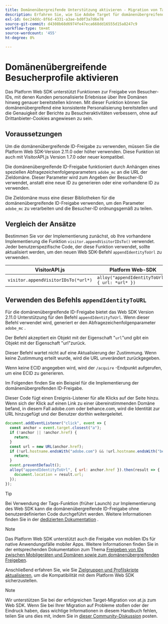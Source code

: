 ```yaml
---
title: Domänenübergreifende Unterstützung aktivieren - Migration von Target von at.js 2.x zum Web SDK
description: Erfahren Sie, wie Sie Adobe Target für domänenübergreifende und mobile Apps mithilfe des Experience Platform Web SDK für Webbrowser-Szenarien konfigurieren.
exl-id: 6ec24ddc-8f6d-4331-a3ae-bd0f3a7d6e78
source-git-commit: d4308b68d6974fe47eca668dd16555d15a8247c9
workflow-type: tm+mt
source-wordcount: '455'
ht-degree: 0%

---
```


# Domänenübergreifende Besucherprofile aktivieren

Das Platform Web SDK unterstützt Funktionen zur Freigabe von Besucher-IDs, mit denen Kunden personalisierte Erlebnisse über Ihre Domänen hinweg genauer bereitstellen können. Mit dieser Funktion können Sie domänenübergreifend eine konsistente Personalisierung bereitstellen und die Genauigkeit der Berichte zu Besucheraktivitäten verbessern, ohne auf Drittanbieter-Cookies angewiesen zu sein.

## Voraussetzungen

Um die domänenübergreifende ID-Freigabe zu verwenden, müssen Sie die Platform Web SDK-Version 2.11.0 oder höher verwenden. Diese Funktion ist auch mit VisitorAPI.js Version 1.7.0 oder neuer kompatibel.

Die domänenübergreifende ID-Freigabe funktioniert durch Anhängen eines speziellen Abfragezeichenfolgenparameters `adobe_mc` an die URL der Zieldomäne. Dieser Parameter wird zum Angeben der Besucher-ID verwendet, anstatt eine neue ID zu generieren oder eine vorhandene ID zu verwenden.

Die Zieldomäne muss eine dieser Bibliotheken für die domänenübergreifende ID-Freigabe verwenden, um den Parameter `adobe_mc` zu verarbeiten und die Besucher-ID ordnungsgemäß zu teilen.

## Vergleich der Ansätze

Bestimmen Sie vor der Implementierung zunächst, ob Ihre vorhandene Implementierung die Funktion `visitor.appendVisitorIDsTo()` verwendet. Jeder benutzerspezifische Code, der diese Funktion verwendet, sollte aktualisiert werden, um den neuen Web SDK-Befehl `appendIdentityToUrl` zu verwenden.

| VisitorAPI.js | Platform Web-SDK |
| --- | --- |
| `visitor.appendVisitorIDsTo(*url*)` | `alloy("appendIdentityToUrl", { url: *url* })` |

## Verwenden des Befehls `appendIdentityToURL`

Für die domänenübergreifende ID-Freigabe bietet das Web SDK Version 2.11.0 Unterstützung für den Befehl `appendIdentityToUrl`. Wenn dieser Befehl verwendet wird, generiert er den Abfragezeichenfolgenparameter `adobe_mc` .

Der Befehl akzeptiert ein Objekt mit der Eigenschaft &quot;`url`&quot;und gibt ein Objekt mit der Eigenschaft &quot;url&quot;zurück.

Dieser Befehl wartet nicht auf eine Aktualisierung der Zustimmung. Wenn keine Zustimmung erteilt wurde, wird die URL unverändert zurückgegeben.

Wenn keine ECID angegeben wird, wird der `/acquire` -Endpunkt aufgerufen, um eine ECID zu generieren.

Im Folgenden finden Sie ein Beispiel für die Implementierung der domänenübergreifenden ID-Freigabe.

Dieser Code fügt einen Ereignis-Listener für alle Klicks auf der Seite hinzu. Wenn sich der Klick auf einen Link zu einer übereinstimmenden Domäne befand, in diesem Fall adobe.com oder behance.com, wird die Identität zur URL hinzugefügt und der Benutzer dorthin weitergeleitet.

```Javascript
document.addEventListener("click", event => {
  const anchor = event.target.closest("a");
  if (!anchor || !anchor.href) {
    return;
  }
  const url = new URL(anchor.href);
  if (!url.hostname.endsWith("adobe.com") && !url.hostname.endsWith("behance.com")) {
    return;
  }
  event.preventDefault();
  alloy("appendIdentityToUrl", { url: anchor.href }).then(result => {
    document.location = result.url;
  });
});
```

>[!TIP]
>
>Bei Verwendung der Tags-Funktion (früher Launch) zur Implementierung des Web SDK kann die domänenübergreifende ID-Freigabe ohne benutzerdefinierten Code durchgeführt werden. Weitere Informationen finden Sie in der [dedizierten Dokumentation](https://experienceleague.adobe.com/docs/experience-platform/edge/identity/id-sharing.html#tags-extension) .

>[!NOTE]
>
>Das Platform Web SDK unterstützt auch die Freigabe von mobilen IDs für native Anwendungsfälle mobiler Apps. Weitere Informationen finden Sie in der entsprechenden Dokumentation zum Thema [Freigeben von IDs zwischen Mobilgeräten und Domänen sowie zum domänenübergreifenden Freigeben](https://experienceleague.adobe.com/docs/experience-platform/edge/identity/id-sharing.html).

Anschließend erfahren Sie, wie Sie [Zielgruppen und Profilskripte aktualisieren](update-audiences.md), um die Kompatibilität mit dem Platform Web SDK sicherzustellen.

>[!NOTE]
>
>Wir unterstützen Sie bei der erfolgreichen Target-Migration von at.js zum Web SDK. Wenn Sie bei Ihrer Migration auf Probleme stoßen oder der Eindruck haben, dass wichtige Informationen in diesem Handbuch fehlen, teilen Sie uns dies mit, indem Sie in [dieser Community-Diskussion](https://experienceleaguecommunities.adobe.com/t5/adobe-experience-platform-data/tutorial-discussion-migrate-target-from-at-js-to-web-sdk/m-p/575587#M463) posten.
